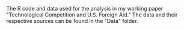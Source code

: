 The R code and data used for the analysis in my working paper "Technological Competition and U.S. Foreign Aid." The data and their respective sources can be found in the "Data" folder.
